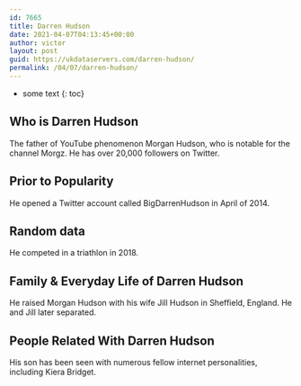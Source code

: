 ```yaml
---
id: 7665
title: Darren Hudson
date: 2021-04-07T04:13:45+00:00
author: victor
layout: post
guid: https://ukdataservers.com/darren-hudson/
permalink: /04/07/darren-hudson/
---
```


* some text
{: toc}


## Who is Darren Hudson



The father of YouTube phenomenon Morgan Hudson, who is notable for the channel Morgz. He has over 20,000 followers on Twitter.  

                
                
                
## Prior to Popularity



He opened a Twitter account called BigDarrenHudson in April of 2014. 

                
                
                
## Random data



He competed in a triathlon in 2018.

                
                
                
## Family & Everyday Life of Darren Hudson



He raised Morgan Hudson with his wife Jill Hudson in Sheffield, England. He and Jill later separated. 

                
                
                
## People Related With Darren Hudson



His son has been seen with numerous fellow internet personalities, including Kiera Bridget.

                
              
            
          
          
          